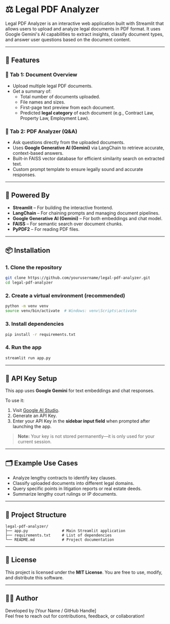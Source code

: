 # ⚖️ Legal PDF Analyzer

Legal PDF Analyzer is an interactive web application built with Streamlit that allows users to upload and analyze legal documents in PDF format. It uses Google Gemini's AI capabilities to extract insights, classify document types, and answer user questions based on the document content.

---

## 🚀 Features

### 📂 Tab 1: Document Overview
- Upload multiple legal PDF documents.
- Get a summary of:
  - Total number of documents uploaded.
  - File names and sizes.
  - First-page text preview from each document.
  - Predicted **legal category** of each document (e.g., Contract Law, Property Law, Employment Law).

### 💬 Tab 2: PDF Analyzer (Q&A)
- Ask questions directly from the uploaded documents.
- Uses **Google Generative AI (Gemini)** via LangChain to retrieve accurate, context-based answers.
- Built-in FAISS vector database for efficient similarity search on extracted text.
- Custom prompt template to ensure legally sound and accurate responses.

---

## 🧠 Powered By

- **Streamlit** – For building the interactive frontend.
- **LangChain** – For chaining prompts and managing document pipelines.
- **Google Generative AI (Gemini)** – For both embeddings and chat model.
- **FAISS** – For semantic search over document chunks.
- **PyPDF2** – For reading PDF files.

---

## 📦 Installation

### 1. Clone the repository
```bash
git clone https://github.com/yourusername/legal-pdf-analyzer.git
cd legal-pdf-analyzer
```

### 2. Create a virtual environment (recommended)
```bash
python -m venv venv
source venv/bin/activate  # Windows: venv\Scripts\activate
```

### 3. Install dependencies
```bash
pip install -r requirements.txt
```

### 4. Run the app
```bash
streamlit run app.py
```

---

## 🔑 API Key Setup

This app uses **Google Gemini** for text embeddings and chat responses.

To use it:
1. Visit [Google AI Studio](https://makersuite.google.com/).
2. Generate an API Key.
3. Enter your API Key in the **sidebar input field** when prompted after launching the app.

> **Note:** Your key is not stored permanently—it is only used for your current session.

---

## 🗂 Example Use Cases

- Analyze lengthy contracts to identify key clauses.
- Classify uploaded documents into different legal domains.
- Query specific points in litigation reports or real estate deeds.
- Summarize lengthy court rulings or IP documents.

---

## 📁 Project Structure

```
legal-pdf-analyzer/
├── app.py               # Main Streamlit application
├── requirements.txt     # List of dependencies
└── README.md            # Project documentation
```

---

## 📜 License

This project is licensed under the **MIT License**. You are free to use, modify, and distribute this software.

---

## 👨‍💻 Author

Developed by [Your Name / GitHub Handle]  
Feel free to reach out for contributions, feedback, or collaboration!
